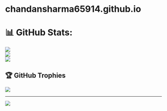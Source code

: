 # chandansharma65914.github.io

# 📊 GitHub Stats:
![](https://github-readme-stats.vercel.app/api?username=chandansharma65914&theme=dark&hide_border=false&include_all_commits=false&count_private=false)<br/>
![](https://github-readme-streak-stats.herokuapp.com/?user=chandansharma65914&theme=dark&hide_border=false)<br/>
![](https://github-readme-stats.vercel.app/api/top-langs/?username=chandansharma65914&theme=dark&hide_border=false&include_all_commits=false&count_private=false&layout=compact)

## 🏆 GitHub Trophies
![](https://github-profile-trophy.vercel.app/?username=chandansharma65914&theme=radical&no-frame=false&no-bg=true&margin-w=4)

---
[![](https://visitcount.itsvg.in/api?id=chandansharma65914&icon=0&color=0)](https://visitcount.itsvg.in)

<!-- Proudly created with GPRM ( https://gprm.itsvg.in ) -->